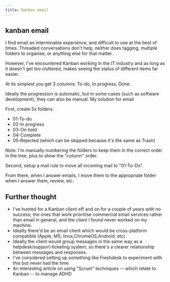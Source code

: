 ```yaml
---
title: Kanban email
---
```


## kanban email

I find email an interminable experience, and difficult to use at the best of times. Threaded conversations don't help, neither does tagging, multiple folders to organise, or anything else for that matter.

However, I've encountered Kanban working in the IT industry and as long as it doesn't get too cluttered, makes seeing the status of different items far easier.

At its simplest you get 3 columns: To-do, In progress, Done.

Ideally the progression is automatic, but in some cases (such as software development), they can also be manual.
My solution for email

First, create 5x folders:

* 01-To-do
* 02-In progress
* 03-On hold
* 04-Complete
* 05-Rejected (which can be skipped because it's the same as Trash)

Note: I'm manually numbering the folders to keep them in the correct order in the tree, plus to show the "column" order.

Second, setup a mail rule to move all incoming mail to "01-To-Do".

From there, when I answer emails, I move them to the appropriate folder when I answer them, review, etc.

## Further thought

* I've hunted for a Kanban client off and on for a couple of years with no success; the ones that work prioritise commercial email services rather than email in general, and the client I found never worked on my machine.
* Ideally there'd be an email client which would be cross-platform compatible (Apple, MS, linux,ChromeOS,Android, etc)
* Ideally the client would group messages in the same way as a helpdesk/support-ticketing system, so there's a clearer relationship between messages and responses.
* I've considered setting up something like Freshdesk to experiment with this but never had the time
* An interesting article on using "Scrum" techniques -- which relate to Kanban -- to manage ADHD
